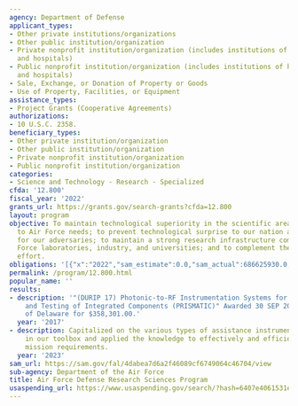 ```yaml
---
agency: Department of Defense
applicant_types:
- Other private institutions/organizations
- Other public institution/organization
- Private nonprofit institution/organization (includes institutions of higher education
  and hospitals)
- Public nonprofit institution/organization (includes institutions of higher education
  and hospitals)
- Sale, Exchange, or Donation of Property or Goods
- Use of Property, Facilities, or Equipment
assistance_types:
- Project Grants (Cooperative Agreements)
authorizations:
- 10 U.S.C. 2358.
beneficiary_types:
- Other private institution/organization
- Other public institution/organization
- Private nonprofit institution/organization
- Public nonprofit institution/organization
categories:
- Science and Technology - Research - Specialized
cfda: '12.800'
fiscal_year: '2022'
grants_url: https://grants.gov/search-grants?cfda=12.800
layout: program
objective: To maintain technological superiority in the scientific areas relevant
  to Air Force needs; to prevent technological surprise to our nation and create it
  for our adversaries; to maintain a strong research infrastructure composed of Air
  Force laboratories, industry, and universities; and to complement the national research
  effort.
obligations: '[{"x":"2022","sam_estimate":0.0,"sam_actual":686625930.0,"usa_spending_actual":694186165.87},{"x":"2023","sam_estimate":1076124338.0,"sam_actual":0.0,"usa_spending_actual":1247974051.2},{"x":"2024","sam_estimate":1100000000.0,"sam_actual":0.0,"usa_spending_actual":804898853.08}]'
permalink: /program/12.800.html
popular_name: ''
results:
- description: '"(DURIP 17) Photonic-to-RF Instrumentation Systems for Manufacturing
    and Testing of Integrated Components (PRISMATIC)" Awarded 30 SEP 2017 to the University
    of Delaware for $358,301.00.'
  year: '2017'
- description: Capitalized on the various types of assistance instruments available
    in our toolbox and applied the knowledge to effectively and efficiently meet AFRL’s
    mission requirements.
  year: '2023'
sam_url: https://sam.gov/fal/4dabea7d6a2f46089cf6749064c46704/view
sub-agency: Department of the Air Force
title: Air Force Defense Research Sciences Program
usaspending_url: https://www.usaspending.gov/search/?hash=6407e4061531e6d1d22afc3d13d20d12
---
```

